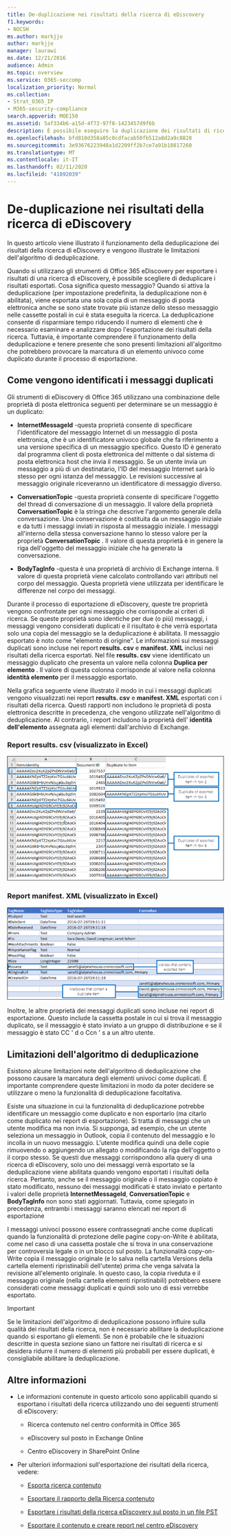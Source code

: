 ```yaml
---
title: De-duplicazione nei risultati della ricerca di eDiscovery
f1.keywords:
- NOCSH
ms.author: markjjo
author: markjjo
manager: laurawi
ms.date: 12/21/2016
audience: Admin
ms.topic: overview
ms.service: O365-seccomp
localization_priority: Normal
ms.collection:
- Strat_O365_IP
- M365-security-compliance
search.appverid: MOE150
ms.assetid: 5af334b6-a15d-4f73-97f8-1423457d9f6b
description: È possibile eseguire la duplicazione dei risultati di ricerca di eDiscovery esportati in modo che venga esportata una sola copia di un messaggio di posta elettronica anche se sono state trovate più istanze dello stesso messaggio in cassette postali diverse.
ms.openlocfilehash: bfd810d358a85c0cdfacab50fb512a8d2a9c8828
ms.sourcegitcommit: 3e93676223948a1d2209ff2b7ce7a91b18817260
ms.translationtype: MT
ms.contentlocale: it-IT
ms.lasthandoff: 02/11/2020
ms.locfileid: "41892039"
---
```

# <a name="de-duplication-in-ediscovery-search-results"></a>De-duplicazione nei risultati della ricerca di eDiscovery

In questo articolo viene illustrato il funzionamento della deduplicazione dei risultati della ricerca di eDiscovery e vengono illustrate le limitazioni dell'algoritmo di deduplicazione.
  
Quando si utilizzano gli strumenti di Office 365 eDiscovery per esportare i risultati di una ricerca di eDiscovery, è possibile scegliere di deduplicare i risultati esportati. Cosa significa questo messaggio? Quando si attiva la deduplicazione (per impostazione predefinita, la deduplicazione non è abilitata), viene esportata una sola copia di un messaggio di posta elettronica anche se sono state trovate più istanze dello stesso messaggio nelle cassette postali in cui è stata eseguita la ricerca. La deduplicazione consente di risparmiare tempo riducendo il numero di elementi che è necessario esaminare e analizzare dopo l'esportazione dei risultati della ricerca. Tuttavia, è importante comprendere il funzionamento della deduplicazione e tenere presente che sono presenti limitazioni all'algoritmo che potrebbero provocare la marcatura di un elemento univoco come duplicato durante il processo di esportazione.
  
## <a name="how-duplicate-messages-are-identified"></a>Come vengono identificati i messaggi duplicati

Gli strumenti di eDiscovery di Office 365 utilizzano una combinazione delle proprietà di posta elettronica seguenti per determinare se un messaggio è un duplicato:
  
- **InternetMessageId** -questa proprietà consente di specificare l'identificatore del messaggio Internet di un messaggio di posta elettronica, che è un identificatore univoco globale che fa riferimento a una versione specifica di un messaggio specifico. Questo ID è generato dal programma client di posta elettronica del mittente o dal sistema di posta elettronica host che invia il messaggio. Se un utente invia un messaggio a più di un destinatario, l'ID del messaggio Internet sarà lo stesso per ogni istanza del messaggio. Le revisioni successive al messaggio originale riceveranno un identificatore di messaggio diverso. 

- **ConversationTopic** -questa proprietà consente di specificare l'oggetto del thread di conversazione di un messaggio. Il valore della proprietà **ConversationTopic** è la stringa che descrive l'argomento generale della conversazione. Una conservazione è costituita da un messaggio iniziale e da tutti i messaggi inviati in risposta al messaggio iniziale. I messaggi all'interno della stessa conversazione hanno lo stesso valore per la proprietà **ConversationTopic** . Il valore di questa proprietà è in genere la riga dell'oggetto del messaggio iniziale che ha generato la conversazione. 

- **BodyTagInfo** -questa è una proprietà di archivio di Exchange interna. Il valore di questa proprietà viene calcolato controllando vari attributi nel corpo del messaggio. Questa proprietà viene utilizzata per identificare le differenze nel corpo dei messaggi. 

Durante il processo di esportazione di eDiscovery, queste tre proprietà vengono confrontate per ogni messaggio che corrisponde ai criteri di ricerca. Se queste proprietà sono identiche per due (o più) messaggi, i messaggi vengono considerati duplicati e il risultato è che verrà esportata solo una copia del messaggio se la deduplicazione è abilitata. Il messaggio esportato è noto come "elemento di origine". Le informazioni sui messaggi duplicati sono incluse nei report **results. csv** e **manifest. XML** inclusi nei risultati della ricerca esportati. Nel file **results. csv** viene identificato un messaggio duplicato che presenta un valore nella colonna **Duplica per elemento** . Il valore di questa colonna corrisponde al valore nella colonna **identità elemento** per il messaggio esportato. 
  
Nella grafica seguente viene illustrato il modo in cui i messaggi duplicati vengono visualizzati nei report **results. csv** e **manifest. XML** esportati con i risultati della ricerca. Questi rapporti non includono le proprietà di posta elettronica descritte in precedenza, che vengono utilizzate nell'algoritmo di deduplicazione. Al contrario, i report includono la proprietà dell' **identità dell'elemento** assegnata agli elementi dall'archivio di Exchange. 
  
 ### <a name="resultscsv-report-viewed-in-excel"></a>Report results. csv (visualizzato in Excel)
  
![Visualizzazione delle informazioni sugli elementi duplicati nel report results. csv](media/e3d64004-3b91-4cba-b6f3-934b46cbdcdb.png)
  
 ### <a name="manifestxml-report-viewed-in-excel"></a>Report manifest. XML (visualizzato in Excel)
  
![Visualizzazione delle informazioni sugli elementi duplicati nel report manifest. XML](media/69aa4786-9883-46ff-bcae-b35e0daf4a6d.png)
  
Inoltre, le altre proprietà dei messaggi duplicati sono incluse nei report di esportazione. Questo include la cassetta postale in cui si trova il messaggio duplicato, se il messaggio è stato inviato a un gruppo di distribuzione e se il messaggio è stato CC ' d o Ccn ' s a un altro utente.
  
## <a name="limitations-of-the-de-duplication-algorithm"></a>Limitazioni dell'algoritmo di deduplicazione

Esistono alcune limitazioni note dell'algoritmo di deduplicazione che possono causare la marcatura degli elementi univoci come duplicati. È importante comprendere queste limitazioni in modo da poter decidere se utilizzare o meno la funzionalità di deduplicazione facoltativa.
  
Esiste una situazione in cui la funzionalità di deduplicazione potrebbe identificare un messaggio come duplicato e non esportarlo (ma citarlo come duplicato nei report di esportazione). Si tratta di messaggi che un utente modifica ma non invia. Si supponga, ad esempio, che un utente seleziona un messaggio in Outlook, copia il contenuto del messaggio e lo incolla in un nuovo messaggio. L'utente modifica quindi una delle copie rimuovendo o aggiungendo un allegato o modificando la riga dell'oggetto o il corpo stesso. Se questi due messaggi corrispondono alla query di una ricerca di eDiscovery, solo uno dei messaggi verrà esportato se la deduplicazione viene abilitata quando vengono esportati i risultati della ricerca. Pertanto, anche se il messaggio originale o il messaggio copiato è stato modificato, nessuno dei messaggi modificati è stato inviato e pertanto i valori delle proprietà **InternetMessageId**, **ConversationTopic** e **BodyTagInfo** non sono stati aggiornati. Tuttavia, come spiegato in precedenza, entrambi i messaggi saranno elencati nei report di esportazione 
  
I messaggi univoci possono essere contrassegnati anche come duplicati quando la funzionalità di protezione delle pagine copy-on-Write è abilitata, come nel caso di una cassetta postale che si trova in una conservazione per controversia legale o in un blocco sul posto. La funzionalità copy-on-Write copia il messaggio originale (e lo salva nella cartella Versions della cartella elementi ripristinabili dell'utente) prima che venga salvata la revisione all'elemento originale. In questo caso, la copia riveduta e il messaggio originale (nella cartella elementi ripristinabili) potrebbero essere considerati come messaggi duplicati e quindi solo uno di essi verrebbe esportato.
  
> [!IMPORTANT]
> Se le limitazioni dell'algoritmo di deduplicazione possono influire sulla qualità dei risultati della ricerca, non è necessario abilitare la deduplicazione quando si esportano gli elementi. Se non è probabile che le situazioni descritte in questa sezione siano un fattore nei risultati di ricerca e si desidera ridurre il numero di elementi più probabili per essere duplicati, è consigliabile abilitare la deduplicazione. 
  
## <a name="more-information"></a>Altre informazioni

- Le informazioni contenute in questo articolo sono applicabili quando si esportano i risultati della ricerca utilizzando uno dei seguenti strumenti di eDiscovery:

  - Ricerca contenuto nel centro conformità in Office 365

  - eDiscovery sul posto in Exchange Online

  - Centro eDiscovery in SharePoint Online

- Per ulteriori informazioni sull'esportazione dei risultati della ricerca, vedere:

  - [Esporta ricerca contenuto](export-search-results.md)

  - [Esportare il rapporto della Ricerca contenuto](export-a-content-search-report.md)

  - [Esportare i risultati della ricerca eDiscovery sul posto in un file PST](https://go.microsoft.com/fwlink/p/?linkid=832671)

  - [Esportare il contenuto e creare report nel centro eDiscovery](https://support.office.com/article/7b2ea190-5f9b-4876-86e5-4440354c381a)

